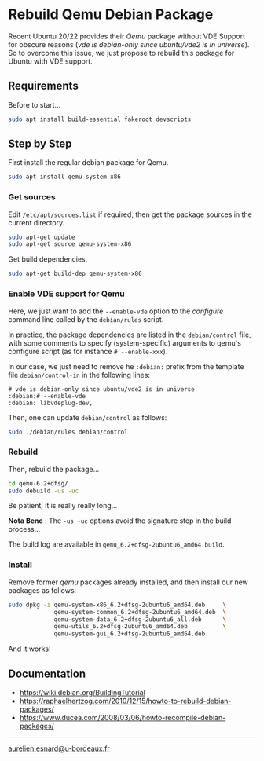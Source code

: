 # Rebuild Qemu Debian Package

Recent Ubuntu 20/22 provides their *Qemu* package without VDE Support for
obscure reasons (*vde is debian-only since ubuntu/vde2 is in universe*). So to
overcome this issue, we just propose to rebuild this package for Ubuntu with VDE
support.

## Requirements

Before to start...

```bash
sudo apt install build-essential fakeroot devscripts
```

## Step by Step

First install the regular debian package for Qemu.

```bash
sudo apt install qemu-system-x86
```

### Get sources

Edit `/etc/apt/sources.list` if required, then get the package sources in the
current directory.

```bash
sudo apt-get update
sudo apt-get source qemu-system-x86
```

Get build dependencies.

```bash
sudo apt-get build-dep qemu-system-x86
```

### Enable VDE support for Qemu

Here, we just want to add the `--enable-vde` option to the *configure* command
line called by the `debian/rules` script.

In practice, the package dependencies are listed in the `debian/control` file,
with some comments to specify (system-specific) arguments to qemu's configure
script (as for instance `# --enable-xxx`).

In our case, we just need to remove he `:debian:` prefix from the template file
`debian/control-in` in the following lines:

```
# vde is debian-only since ubuntu/vde2 is in universe
:debian:# --enable-vde
:debian: libvdeplug-dev,
```

Then, one can update `debian/control` as follows:

```bash
sudo ./debian/rules debian/control
```

### Rebuild

Then, rebuild the package...

```bash
cd qemu-6.2+dfsg/
sudo debuild -us -uc
```

Be patient, it is really really long...

**Nota Bene** : The `-us -uc` options avoid the signature step in the build
process...

The build log are available in `qemu_6.2+dfsg-2ubuntu6_amd64.build`.

### Install

Remove former *qemu* packages already installed, and then install our new
packages as follows:

```bash
sudo dpkg -i qemu-system-x86_6.2+dfsg-2ubuntu6_amd64.deb     \
             qemu-system-common_6.2+dfsg-2ubuntu6_amd64.deb  \
             qemu-system-data_6.2+dfsg-2ubuntu6_all.deb      \
             qemu-utils_6.2+dfsg-2ubuntu6_amd64.deb          \
             qemu-system-gui_6.2+dfsg-2ubuntu6_amd64.deb
```

And it works!

## Documentation

* <https://wiki.debian.org/BuildingTutorial>
* <https://raphaelhertzog.com/2010/12/15/howto-to-rebuild-debian-packages/>
* <https://www.ducea.com/2008/03/06/howto-recompile-debian-packages/>

---
aurelien.esnard@u-bordeaux.fr

